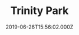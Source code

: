 ---
date: 2019-06-26T15:56:02.000Z
title: Trinity Park
latitude: 52.032941091526
longitude: 1.2230845941067618
category: checkin
---